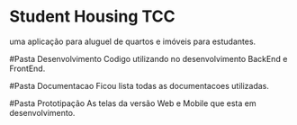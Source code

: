 # Student Housing TCC
uma aplicação para aluguel de quartos e imóveis para estudantes.

#Pasta Desenvolvimento
 Codigo utilizando no desenvolvimento BackEnd e FrontEnd.

#Pasta Documentacao
 Ficou lista todas as documentacoes utilizadas.

#Pasta Prototipação
 As telas da versão Web e Mobile que esta em desenvolvimento.
 